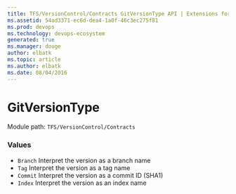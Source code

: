 ```yaml
---
title: TFS/VersionControl/Contracts GitVersionType API | Extensions for Visual Studio Team Services
ms.assetid: 54ad3371-ec6d-dea4-1a0f-46c3ec275f81
ms.prod: devops
ms.technology: devops-ecosystem
generated: true
ms.manager: douge
author: elbatk
ms.topic: article
ms.author: elbatk
ms.date: 08/04/2016
---
```


# GitVersionType

Module path: `TFS/VersionControl/Contracts`

### Values

* `Branch` Interpret the version as a branch name
* `Tag` Interpret the version as a tag name
* `Commit` Interpret the version as a commit ID (SHA1)
* `Index` Interpret the version as an index name
